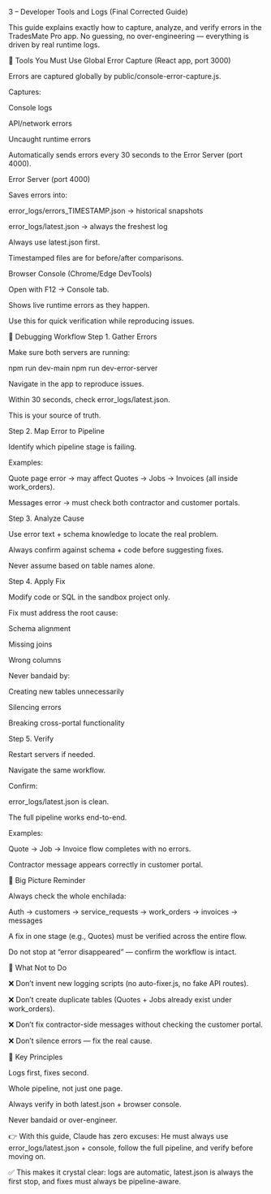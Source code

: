 3 – Developer Tools and Logs (Final Corrected Guide)

This guide explains exactly how to capture, analyze, and verify errors in the TradesMate Pro app.
No guessing, no over-engineering — everything is driven by real runtime logs.

🔑 Tools You Must Use
Global Error Capture (React app, port 3000)

Errors are captured globally by public/console-error-capture.js.

Captures:

Console logs

API/network errors

Uncaught runtime errors

Automatically sends errors every 30 seconds to the Error Server (port 4000).

Error Server (port 4000)

Saves errors into:

error_logs/errors_TIMESTAMP.json → historical snapshots

error_logs/latest.json → always the freshest log

Always use latest.json first.

Timestamped files are for before/after comparisons.

Browser Console (Chrome/Edge DevTools)

Open with F12 → Console tab.

Shows live runtime errors as they happen.

Use this for quick verification while reproducing issues.

🚦 Debugging Workflow
Step 1. Gather Errors

Make sure both servers are running:

npm run dev-main
npm run dev-error-server


Navigate in the app to reproduce issues.

Within 30 seconds, check error_logs/latest.json.

This is your source of truth.

Step 2. Map Error to Pipeline

Identify which pipeline stage is failing.

Examples:

Quote page error → may affect Quotes → Jobs → Invoices (all inside work_orders).

Messages error → must check both contractor and customer portals.

Step 3. Analyze Cause

Use error text + schema knowledge to locate the real problem.

Always confirm against schema + code before suggesting fixes.

Never assume based on table names alone.

Step 4. Apply Fix

Modify code or SQL in the sandbox project only.

Fix must address the root cause:

Schema alignment

Missing joins

Wrong columns

Never bandaid by:

Creating new tables unnecessarily

Silencing errors

Breaking cross-portal functionality

Step 5. Verify

Restart servers if needed.

Navigate the same workflow.

Confirm:

error_logs/latest.json is clean.

The full pipeline works end-to-end.

Examples:

Quote → Job → Invoice flow completes with no errors.

Contractor message appears correctly in customer portal.

📌 Big Picture Reminder

Always check the whole enchilada:

Auth → customers → service_requests → work_orders → invoices → messages


A fix in one stage (e.g., Quotes) must be verified across the entire flow.

Do not stop at “error disappeared” — confirm the workflow is intact.

🚫 What Not to Do

❌ Don’t invent new logging scripts (no auto-fixer.js, no fake API routes).

❌ Don’t create duplicate tables (Quotes + Jobs already exist under work_orders).

❌ Don’t fix contractor-side messages without checking the customer portal.

❌ Don’t silence errors — fix the real cause.

🎯 Key Principles

Logs first, fixes second.

Whole pipeline, not just one page.

Always verify in both latest.json + browser console.

Never bandaid or over-engineer.

👉 With this guide, Claude has zero excuses:
He must always use error_logs/latest.json + console, follow the full pipeline, and verify before moving on.

✅ This makes it crystal clear: logs are automatic, latest.json is always the first stop, and fixes must always be pipeline-aware.